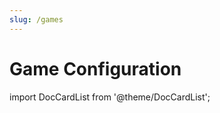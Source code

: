 ```yaml
---
slug: /games
---
```


# Game Configuration
import DocCardList from '@theme/DocCardList';

<DocCardList />